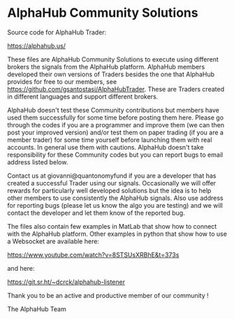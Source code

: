 # AlphaHub Community Solutions

Source code for AlphaHub Trader:

https://alphahub.us/

These files are AlphaHub Community Solutions to execute using different brokers the signals from the AlphaHub platform. 
AlphaHub members developed their own versions of Traders besides the one that AlphaHub provides for free to our members, see https://github.com/gsantostasi/AlphaHubTrader.
These are Traders created in different languages and support different brokers. 

AlphaHub doesn't test these Community contributions but members have used them successfully for some time before posting them here. Please go through the codes if you are a programmer and improve them (we can then post your improved version) and/or test them on paper trading (if you are a member trader) for some time yourself before launching them with real accounts. In general use them with cautions. AlphaHub doesn't take responsibility for these Community codes but you can report bugs to email address listed below. 

Contact us at giovanni@quantonomyfund if you are a developer that has created a successful Trader using our signals. Occasionally we will offer rewards for particularly well developed solutions but the idea is to help other members to use consistently the AlphaHub signals. Also use address for reporting bugs (please let us know the algo you are testing) and we will contact the developer and let them know of the reported bug. 

The files also contain few examples in MatLab that show how to connect with the AlphaHub platform. 
Other examples in python that show how to use a Websocket are available here:

https://www.youtube.com/watch?v=8STSUsXRBhE&t=373s

and here:

https://git.sr.ht/~dcrck/alphahub-listener

Thank you to be an active and productive member of our community !

The AlphaHub Team  



